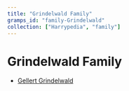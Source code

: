 ```yaml
---
title: "Grindelwald Family"
gramps_id: "family-Grindelwald"
collection: ["Harrypedia", "family"]
---
```


# Grindelwald Family

- [Gellert Grindelwald](/Harrypedia/people/Grindelwald/Gellert/)

